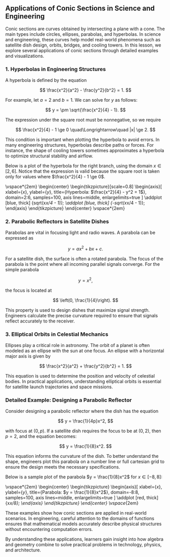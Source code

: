 ## Applications of Conic Sections in Science and Engineering

Conic sections are curves obtained by intersecting a plane with a cone. The main types include circles, ellipses, parabolas, and hyperbolas. In science and engineering, these curves help model real-world phenomena such as satellite dish design, orbits, bridges, and cooling towers. In this lesson, we explore several applications of conic sections through detailed examples and visualizations.

### 1. Hyperbolas in Engineering Structures

A hyperbola is defined by the equation

$$
\frac{x^2}{a^2} - \frac{y^2}{b^2} = 1.
$$

For example, let $a = 2$ and $b = 1$. We can solve for $y$ as follows:

$$
y = \pm \sqrt{\frac{x^2}{4} - 1}.
$$

The expression under the square root must be nonnegative, so we require

$$
\frac{x^2}{4} - 1 \ge 0 \quad\Longrightarrow\quad |x| \ge 2.
$$

This condition is important when plotting the hyperbola to avoid errors. In many engineering structures, hyperbolas describe paths or forces. For instance, the shape of cooling towers sometimes approximates a hyperbola to optimize structural stability and airflow.

Below is a plot of the hyperbola for the right branch, using the domain $x \in [2,6]$. Notice that the expression is valid because the square root is taken only for values where $\frac{x^2}{4} - 1 \ge 0$.

\vspace*{2em}
\begin{center}
\begin{tikzpicture}[scale=0.8]
\begin{axis}[
    xlabel={$x$},
    ylabel={$y$},
    title={Hyperbola: $\frac{x^2}{4} - y^2 = 1$},
    domain=2:6,
    samples=100,
    axis lines=middle,
    enlargelimits=true
]
\addplot [blue, thick] {sqrt(x*x/4 - 1)};
\addplot [blue, thick] {-sqrt(x*x/4 - 1)};
\end{axis}
\end{tikzpicture}
\end{center}
\vspace*{2em}

### 2. Parabolic Reflectors in Satellite Dishes

Parabolas are vital in focusing light and radio waves. A parabola can be expressed as

$$
y = ax^2 + bx + c.
$$

For a satellite dish, the surface is often a rotated parabola. The focus of the parabola is the point where all incoming parallel signals converge. For the simple parabola

$$
y = x^2,
$$

the focus is located at

$$
\left(0, \frac{1}{4}\right).
$$

This property is used to design dishes that maximize signal strength. Engineers calculate the precise curvature required to ensure that signals reflect accurately to the receiver.

### 3. Elliptical Orbits in Celestial Mechanics

Ellipses play a critical role in astronomy. The orbit of a planet is often modeled as an ellipse with the sun at one focus. An ellipse with a horizontal major axis is given by

$$
\frac{x^2}{a^2} + \frac{y^2}{b^2} = 1.
$$

This equation is used to determine the position and velocity of celestial bodies. In practical applications, understanding elliptical orbits is essential for satellite launch trajectories and space missions.

### Detailed Example: Designing a Parabolic Reflector

Consider designing a parabolic reflector where the dish has the equation

$$
y = \frac{1}{4p}x^2,
$$

with focus at $(0, p)$. If a satellite dish requires the focus to be at $(0, 2)$, then $p = 2$, and the equation becomes:

$$
y = \frac{1}{8}x^2.
$$

This equation informs the curvature of the dish. To better understand the shape, engineers plot this parabola on a number line or full cartesian grid to ensure the design meets the necessary specifications.

Below is a sample plot of the parabola $y = \frac{1}{8}x^2$ for $x \in [-8,8]$:

\vspace*{2em}
\begin{center}
\begin{tikzpicture}
\begin{axis}[
    xlabel={$x$},
    ylabel={$y$},
    title={Parabola: $y = \frac{1}{8}x^2$},
    domain=-8:8,
    samples=100,
    axis lines=middle,
    enlargelimits=true
]
\addplot [red, thick] {x*x/8};
\end{axis}
\end{tikzpicture}
\end{center}
\vspace*{2em}

These examples show how conic sections are applied in real-world scenarios. In engineering, careful attention to the domains of functions ensures that mathematical models accurately describe physical structures without encountering computation errors.

By understanding these applications, learners gain insight into how algebra and geometry combine to solve practical problems in technology, physics, and architecture.
